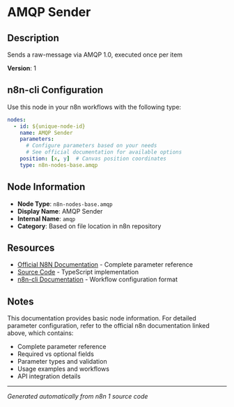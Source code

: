 # AMQP Sender

## Description

Sends a raw-message via AMQP 1.0, executed once per item

**Version**: 1

## n8n-cli Configuration

Use this node in your n8n workflows with the following type:

```yaml
nodes:
  - id: ${unique-node-id}
    name: AMQP Sender
    parameters:
      # Configure parameters based on your needs
      # See official documentation for available options
    position: [x, y]  # Canvas position coordinates
    type: n8n-nodes-base.amqp
```

## Node Information

- **Node Type**: `n8n-nodes-base.amqp`
- **Display Name**: AMQP Sender
- **Internal Name**: `amqp`
- **Category**: Based on file location in n8n repository

## Resources

- [Official N8N Documentation](https://docs.n8n.io/integrations/builtin/app-nodes/n8n-nodes-base.amqp/) - Complete parameter reference
- [Source Code](https://github.com/n8n-io/n8n/blob/master/packages/nodes-base/nodes/Amqp/Amqp.node.ts) - TypeScript implementation
- [n8n-cli Documentation](https://github.com/edenreich/n8n-cli) - Workflow configuration format

## Notes

This documentation provides basic node information. For detailed parameter configuration, 
refer to the official n8n documentation linked above, which contains:

- Complete parameter reference
- Required vs optional fields
- Parameter types and validation
- Usage examples and workflows
- API integration details

---
*Generated automatically from n8n 1 source code*
